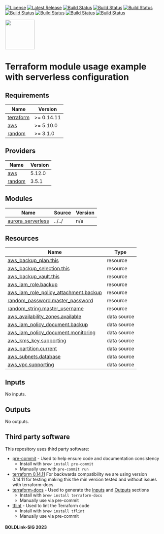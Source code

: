 [![License](https://img.shields.io/badge/License-Apache-blue.svg)](https://github.com/boldlink/terraform-aws-rds-aurora/blob/main/LICENSE)
[![Latest Release](https://img.shields.io/github/release/boldlink/terraform-aws-rds-aurora.svg)](https://github.com/boldlink/terraform-aws-rds-aurora/releases/latest)
[![Build Status](https://github.com/boldlink/terraform-aws-rds-aurora/actions/workflows/update.yaml/badge.svg)](https://github.com/boldlink/terraform-aws-rds-aurora/actions)
[![Build Status](https://github.com/boldlink/terraform-aws-rds-aurora/actions/workflows/release.yaml/badge.svg)](https://github.com/boldlink/terraform-aws-rds-aurora/actions)
[![Build Status](https://github.com/boldlink/terraform-aws-rds-aurora/actions/workflows/pre-commit.yaml/badge.svg)](https://github.com/boldlink/terraform-aws-rds-aurora/actions)
[![Build Status](https://github.com/boldlink/terraform-aws-rds-aurora/actions/workflows/pr-labeler.yaml/badge.svg)](https://github.com/boldlink/terraform-aws-rds-aurora/actions)
[![Build Status](https://github.com/boldlink/terraform-aws-rds-aurora/actions/workflows/module-examples-tests.yaml/badge.svg)](https://github.com/boldlink/terraform-aws-rds-aurora/actions)
[![Build Status](https://github.com/boldlink/terraform-aws-rds-aurora/actions/workflows/checkov.yaml/badge.svg)](https://github.com/boldlink/terraform-aws-rds-aurora/actions)
[![Build Status](https://github.com/boldlink/terraform-aws-rds-aurora/actions/workflows/auto-badge.yaml/badge.svg)](https://github.com/boldlink/terraform-aws-rds-aurora/actions)

[<img src="https://avatars.githubusercontent.com/u/25388280?s=200&v=4" width="96"/>](https://boldlink.io)

# Terraform module usage example with serverless configuration

<!-- BEGINNING OF PRE-COMMIT-TERRAFORM DOCS HOOK -->
## Requirements

| Name | Version |
|------|---------|
| <a name="requirement_terraform"></a> [terraform](#requirement\_terraform) | >= 0.14.11 |
| <a name="requirement_aws"></a> [aws](#requirement\_aws) | >= 5.10.0 |
| <a name="requirement_random"></a> [random](#requirement\_random) | >= 3.1.0 |

## Providers

| Name | Version |
|------|---------|
| <a name="provider_aws"></a> [aws](#provider\_aws) | 5.12.0 |
| <a name="provider_random"></a> [random](#provider\_random) | 3.5.1 |

## Modules

| Name | Source | Version |
|------|--------|---------|
| <a name="module_aurora_serverless"></a> [aurora\_serverless](#module\_aurora\_serverless) | ../../ | n/a |

## Resources

| Name | Type |
|------|------|
| [aws_backup_plan.this](https://registry.terraform.io/providers/hashicorp/aws/latest/docs/resources/backup_plan) | resource |
| [aws_backup_selection.this](https://registry.terraform.io/providers/hashicorp/aws/latest/docs/resources/backup_selection) | resource |
| [aws_backup_vault.this](https://registry.terraform.io/providers/hashicorp/aws/latest/docs/resources/backup_vault) | resource |
| [aws_iam_role.backup](https://registry.terraform.io/providers/hashicorp/aws/latest/docs/resources/iam_role) | resource |
| [aws_iam_role_policy_attachment.backup](https://registry.terraform.io/providers/hashicorp/aws/latest/docs/resources/iam_role_policy_attachment) | resource |
| [random_password.master_password](https://registry.terraform.io/providers/hashicorp/random/latest/docs/resources/password) | resource |
| [random_string.master_username](https://registry.terraform.io/providers/hashicorp/random/latest/docs/resources/string) | resource |
| [aws_availability_zones.available](https://registry.terraform.io/providers/hashicorp/aws/latest/docs/data-sources/availability_zones) | data source |
| [aws_iam_policy_document.backup](https://registry.terraform.io/providers/hashicorp/aws/latest/docs/data-sources/iam_policy_document) | data source |
| [aws_iam_policy_document.monitoring](https://registry.terraform.io/providers/hashicorp/aws/latest/docs/data-sources/iam_policy_document) | data source |
| [aws_kms_key.supporting](https://registry.terraform.io/providers/hashicorp/aws/latest/docs/data-sources/kms_key) | data source |
| [aws_partition.current](https://registry.terraform.io/providers/hashicorp/aws/latest/docs/data-sources/partition) | data source |
| [aws_subnets.database](https://registry.terraform.io/providers/hashicorp/aws/latest/docs/data-sources/subnets) | data source |
| [aws_vpc.supporting](https://registry.terraform.io/providers/hashicorp/aws/latest/docs/data-sources/vpc) | data source |

## Inputs

No inputs.

## Outputs

No outputs.
<!-- END OF PRE-COMMIT-TERRAFORM DOCS HOOK -->

## Third party software
This repository uses third party software:
* [pre-commit](https://pre-commit.com/) - Used to help ensure code and documentation consistency
  * Install with `brew install pre-commit`
  * Manually use with `pre-commit run`
* [terraform 0.14.11](https://releases.hashicorp.com/terraform/0.14.11/) For backwards compatibility we are using version 0.14.11 for testing making this the min version tested and without issues with terraform-docs.
* [terraform-docs](https://github.com/segmentio/terraform-docs) - Used to generate the [Inputs](#Inputs) and [Outputs](#Outputs) sections
  * Install with `brew install terraform-docs`
  * Manually use via pre-commit
* [tflint](https://github.com/terraform-linters/tflint) - Used to lint the Terraform code
  * Install with `brew install tflint`
  * Manually use via pre-commit

#### BOLDLink-SIG 2023
